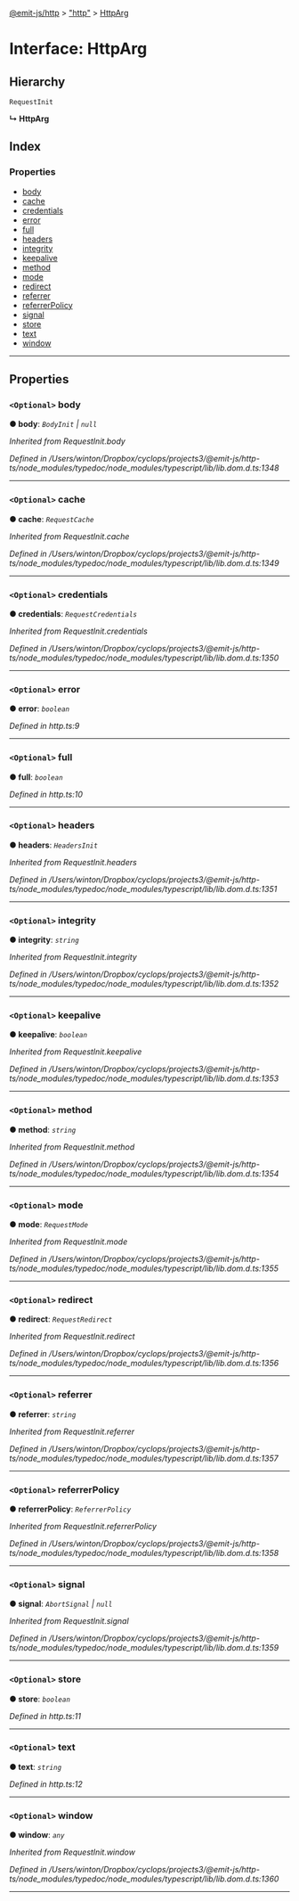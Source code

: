 [@emit-js/http](../README.md) > ["http"](../modules/_http_.md) > [HttpArg](../interfaces/_http_.httparg.md)

# Interface: HttpArg

## Hierarchy

 `RequestInit`

**↳ HttpArg**

## Index

### Properties

* [body](_http_.httparg.md#body)
* [cache](_http_.httparg.md#cache)
* [credentials](_http_.httparg.md#credentials)
* [error](_http_.httparg.md#error)
* [full](_http_.httparg.md#full)
* [headers](_http_.httparg.md#headers)
* [integrity](_http_.httparg.md#integrity)
* [keepalive](_http_.httparg.md#keepalive)
* [method](_http_.httparg.md#method)
* [mode](_http_.httparg.md#mode)
* [redirect](_http_.httparg.md#redirect)
* [referrer](_http_.httparg.md#referrer)
* [referrerPolicy](_http_.httparg.md#referrerpolicy)
* [signal](_http_.httparg.md#signal)
* [store](_http_.httparg.md#store)
* [text](_http_.httparg.md#text)
* [window](_http_.httparg.md#window)

---

## Properties

<a id="body"></a>

### `<Optional>` body

**● body**: *`BodyInit` \| `null`*

*Inherited from RequestInit.body*

*Defined in /Users/winton/Dropbox/cyclops/projects3/@emit-js/http-ts/node_modules/typedoc/node_modules/typescript/lib/lib.dom.d.ts:1348*

___
<a id="cache"></a>

### `<Optional>` cache

**● cache**: *`RequestCache`*

*Inherited from RequestInit.cache*

*Defined in /Users/winton/Dropbox/cyclops/projects3/@emit-js/http-ts/node_modules/typedoc/node_modules/typescript/lib/lib.dom.d.ts:1349*

___
<a id="credentials"></a>

### `<Optional>` credentials

**● credentials**: *`RequestCredentials`*

*Inherited from RequestInit.credentials*

*Defined in /Users/winton/Dropbox/cyclops/projects3/@emit-js/http-ts/node_modules/typedoc/node_modules/typescript/lib/lib.dom.d.ts:1350*

___
<a id="error"></a>

### `<Optional>` error

**● error**: *`boolean`*

*Defined in http.ts:9*

___
<a id="full"></a>

### `<Optional>` full

**● full**: *`boolean`*

*Defined in http.ts:10*

___
<a id="headers"></a>

### `<Optional>` headers

**● headers**: *`HeadersInit`*

*Inherited from RequestInit.headers*

*Defined in /Users/winton/Dropbox/cyclops/projects3/@emit-js/http-ts/node_modules/typedoc/node_modules/typescript/lib/lib.dom.d.ts:1351*

___
<a id="integrity"></a>

### `<Optional>` integrity

**● integrity**: *`string`*

*Inherited from RequestInit.integrity*

*Defined in /Users/winton/Dropbox/cyclops/projects3/@emit-js/http-ts/node_modules/typedoc/node_modules/typescript/lib/lib.dom.d.ts:1352*

___
<a id="keepalive"></a>

### `<Optional>` keepalive

**● keepalive**: *`boolean`*

*Inherited from RequestInit.keepalive*

*Defined in /Users/winton/Dropbox/cyclops/projects3/@emit-js/http-ts/node_modules/typedoc/node_modules/typescript/lib/lib.dom.d.ts:1353*

___
<a id="method"></a>

### `<Optional>` method

**● method**: *`string`*

*Inherited from RequestInit.method*

*Defined in /Users/winton/Dropbox/cyclops/projects3/@emit-js/http-ts/node_modules/typedoc/node_modules/typescript/lib/lib.dom.d.ts:1354*

___
<a id="mode"></a>

### `<Optional>` mode

**● mode**: *`RequestMode`*

*Inherited from RequestInit.mode*

*Defined in /Users/winton/Dropbox/cyclops/projects3/@emit-js/http-ts/node_modules/typedoc/node_modules/typescript/lib/lib.dom.d.ts:1355*

___
<a id="redirect"></a>

### `<Optional>` redirect

**● redirect**: *`RequestRedirect`*

*Inherited from RequestInit.redirect*

*Defined in /Users/winton/Dropbox/cyclops/projects3/@emit-js/http-ts/node_modules/typedoc/node_modules/typescript/lib/lib.dom.d.ts:1356*

___
<a id="referrer"></a>

### `<Optional>` referrer

**● referrer**: *`string`*

*Inherited from RequestInit.referrer*

*Defined in /Users/winton/Dropbox/cyclops/projects3/@emit-js/http-ts/node_modules/typedoc/node_modules/typescript/lib/lib.dom.d.ts:1357*

___
<a id="referrerpolicy"></a>

### `<Optional>` referrerPolicy

**● referrerPolicy**: *`ReferrerPolicy`*

*Inherited from RequestInit.referrerPolicy*

*Defined in /Users/winton/Dropbox/cyclops/projects3/@emit-js/http-ts/node_modules/typedoc/node_modules/typescript/lib/lib.dom.d.ts:1358*

___
<a id="signal"></a>

### `<Optional>` signal

**● signal**: *`AbortSignal` \| `null`*

*Inherited from RequestInit.signal*

*Defined in /Users/winton/Dropbox/cyclops/projects3/@emit-js/http-ts/node_modules/typedoc/node_modules/typescript/lib/lib.dom.d.ts:1359*

___
<a id="store"></a>

### `<Optional>` store

**● store**: *`boolean`*

*Defined in http.ts:11*

___
<a id="text"></a>

### `<Optional>` text

**● text**: *`string`*

*Defined in http.ts:12*

___
<a id="window"></a>

### `<Optional>` window

**● window**: *`any`*

*Inherited from RequestInit.window*

*Defined in /Users/winton/Dropbox/cyclops/projects3/@emit-js/http-ts/node_modules/typedoc/node_modules/typescript/lib/lib.dom.d.ts:1360*

___

